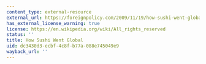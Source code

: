 ```yaml
---
content_type: external-resource
external_url: https://foreignpolicy.com/2009/11/19/how-sushi-went-global/
has_external_license_warning: true
license: https://en.wikipedia.org/wiki/All_rights_reserved
status: ''
title: How Sushi Went Global
uid: dc3430d3-ecbf-4c8f-b77a-088e745049e9
wayback_url: ''
---
```

